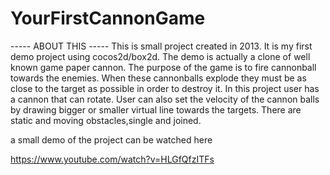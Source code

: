 # YourFirstCannonGame

----- ABOUT THIS -----
This is small project created in 2013. It is my first demo project using cocos2d/box2d. The demo is actually
a clone of well known game paper cannon. The purpose of the game is to fire cannonball towards the enemies. When 
these cannonballs explode they must be as close to the target as possible in order to destroy it.
In this project user has a cannon that can rotate. User can also set the velocity of the cannon balls by drawing 
bigger or smaller virtual line towards the targets. There are static and moving obstacles,single and joined.

a small demo of the project can be watched here

https://www.youtube.com/watch?v=HLGfQfzITFs


